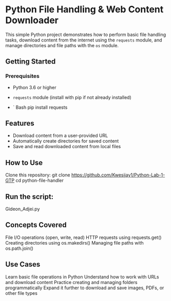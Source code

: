 # Python File Handling & Web Content Downloader

This simple Python project demonstrates how to perform basic file handling tasks, download content from the internet using the `requests` module, and manage directories and file paths with the `os` module.


## **Getting Started**
### Prerequisites

- Python 3.6 or higher  
- `requests` module (install with pip if not already installed)

- ` Bash
pip install requests


## **Features**

-  Download content from a user-provided URL  
-  Automatically create directories for saved content  
-  Save and read downloaded content from local files

## How to Use
Clone this repository:
git clone https://github.com/Kwesijay1/Python-Lab-1-GTP
cd python-file-handler

## Run the script:
Gideon_Adjei.py

## Concepts Covered
File I/O operations (open, write, read)
HTTP requests using requests.get()
Creating directories using os.makedirs()
Managing file paths with os.path.join()

## Use Cases
Learn basic file operations in Python
Understand how to work with URLs and download content
Practice creating and managing folders programmatically
Expand it further to download and save images, PDFs, or other file types







